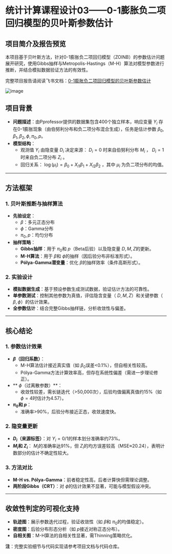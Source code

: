# 统计计算课程设计03——0-1膨胀负二项回归模型的贝叶斯参数估计

## 项目简介及报告预览

本项目基于贝叶斯方法，针对0-1膨胀负二项回归模型（ZOINB）的参数估计问题展开研究，使用Gibbs抽样与Metropolis-Hastings（M-H）算法对模型参数进行推断，并结合模拟数据验证方法的有效性。

完整项目报告请阅读飞书文档：[0-1膨胀负二项回归模型的贝叶斯参数估计](https://owj4v466fnb.feishu.cn/docx/H7AkdrJZ1oSpLnx7RZzcOoyMn9b)

![image](https://github.com/user-attachments/assets/4348f064-1e37-4b37-8f09-4f28e4024e0f)


## 项目背景
- **问题描述**：由Pprofessor提供的数据集包含400个独立样本，响应变量 $Y_i$ 存在0-1膨胀现象（由伯努利分布和负二项分布混合生成），任务是估计参数 $\beta_0, \beta_1, \beta_2, \phi, \pi_0, p$。
- **模型结构**：
  - 观测值 $Y_i$ 由隐变量 $D_i$ 决定来源： $D_i=0$ 时来自伯努利分布 $M_i$ ， $D_i=1$ 时来自负二项分布 $Z_i$ 。
  - 回归关系： $\log(\mu_i) = \beta_0 + X_{i1}\beta_1 + X_{i2}\beta_2$  ，其中 $\mu_i$ 为负二项分布的均值。

---

## 方法框架
### 1. 贝叶斯推断与抽样算法
- **先验设定**：
  - $\beta$：多元正态分布
  - $\phi$：Gamma分布
  - $\pi_0, p$：均匀分布
- **抽样策略**：
  - **Gibbs抽样**：用于 $\pi_0$和 $p$（Beta后验）以及隐变量 $D, M, Z$的更新。
  - **M-H算法**：用于 $\beta$和 $\phi$的抽样（因后验分布非标准形式）。
  - **Pólya-Gamma潜变量**：优化 $\beta$的抽样效率（条件高斯形式）。

### 2. 实验设计
- **模拟数据生成**：基于预设参数生成测试数据，验证估计方法的可靠性。
- **单参数测试**：控制其他参数为真值，评估隐含变量（ $D, M, Z$）和关键参数（ $\beta, \phi$）的估计效果。
- **全参数估计**：结合完整Gibbs抽样链，分析收敛性与偏差。

---

## 核心结论
### 1. 参数估计效果
- **$\beta$（回归系数）**：
  - M-H算法估计接近真实值（如 $\beta_0$误差<0.1%），但自相关性较高。
  - Pólya-Gamma方法计算效率高，但存在系统性偏差（需进一步理论修正）。
- ** $\phi$（过离散参数）**：
  - 收敛性较差，需长链迭代（>50,000次），后验均值偏离真值约15%（如 $\phi=4$时估计为4.57）。
- **$\pi_0$和 $p$**：
  - 准确率>90%，后验分布接近正态，收敛速度快。

### 2. 隐变量更新
- **$D_i$（来源标签）**：对 $Y_i=0/1$的样本划分准确率约73%。
- **$M_i$和 $Z_i$**： $M_i$的准确率达91%，但 $Z_i$的均方误差较高（MSE≈20.24），表明计数部分的估计不确定性较大。

### 3. 方法对比
- **M-H vs. Pólya-Gamma**：前者稳定性高，后者计算快但需理论调整。
- **两阶段Gibbs（CRT）**：对 $\phi$的估计效果不显著，可能与模型假设冲突。

---

## 收敛性判定的可视化支持
- **轨迹图**：展示参数迭代过程，验证收敛性（如 $\beta$和 $\pi_0$的均值稳定）。
- **密度图**：后验分布形态分析（如 $p$接近对称正态分布）。
- **自相关图**：M-H算法的自相关性显著，需Thinning策略优化。


**注**：完整实验细节与代码实现请参考项目文档与代码仓库。
